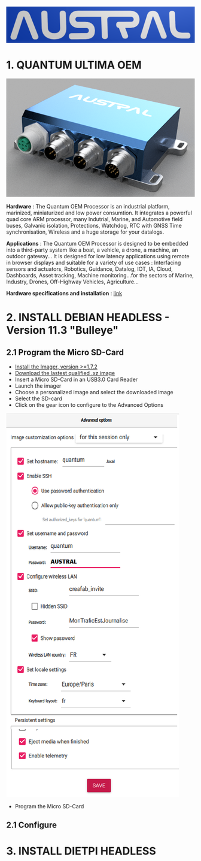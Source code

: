 ![Logo](/images/LogoAustral.png)

# 1. QUANTUM ULTIMA OEM
![QuantumUltima](/images/QuantumUltima.png)

**Hardware** : The Quantum OEM Processor is an industrial platform, marinized, miniaturized and low power consumtion. It integrates a powerful quad core ARM processor, many Indutrial, Marine, and Automotive field buses, Galvanic isolation, Protections, Watchdog, RTC with GNSS Time synchronisation, Wireless and a huge storage for your datalogs.

**Applications** : The Quantum OEM Processor is designed to be embedded into a third-party system like a boat, a vehicle, a drone, a machine, an outdoor gateway…
It is designed for low latency applications using remote in browser displays and suitable for a variety of use cases : Interfacing sensors and actuators, Robotics, Guidance, Datalog, IOT, IA, Cloud, Dashboards, Asset tracking, Machine monitoring…for the sectors of Marine, Industry, Drones, Off-Highway Vehicles, Agriculture…

**Hardware specifications and installation** : [link](https://github.com/austral-electronics/QuantumUltima/tree/main/pdf/Quantum_OEM_02_Brief.pdf)


# 2. INSTALL DEBIAN HEADLESS - Version 11.3 "Bulleye"
## 2.1 Program the Micro SD-Card
* [Install the Imager, version >=1.7.2](https://downloads.raspberrypi.org/imager/)
* [Download the lastest qualified .xz image](https://downloads.raspberrypi.org/raspios_lite_arm64/images/raspios_lite_arm64-2022-04-07/)
* Insert a Micro SD-Card in an USB3.0 Card Reader
* Launch the imager
* Choose a personalized image and select the downloaded image
* Select the SD-card
* Click on the gear icon to configure to the Advanced Options  

![Advanced Options](/images/AdvancedOptions.png)

* Program the Micro SD-Card

## 2.1 Configure 

# 3. INSTALL DIETPI HEADLESS
